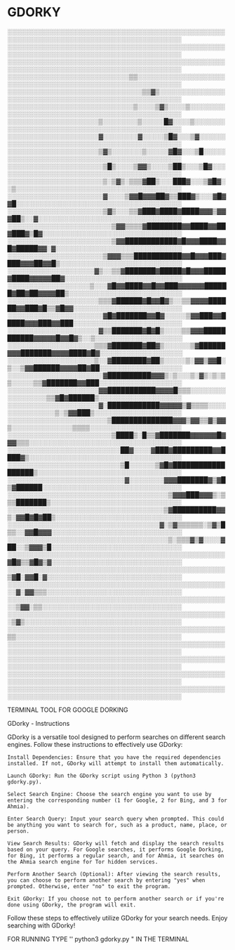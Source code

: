 # GDORKY


░░░░░░░░░░░░░░░░░░░░░░░░░░░░░░░░░░░░░░░░░░░░░░░░░░░░░░░░░░░░░░░░░░░░░░░░░░░░░░░░░░░░░░░░░░
░░░░░░░░░░░░░░░░░░░░░░░░░░░░░░░░░░░░░░░░░░░░░░░░░░░░░░░░░░░░░░░░░░░░░░░░░░░░░░░░░░░░░░░░░░
░░░░░░░░░░░░░░░░░░░░░░░░░░░░░░░░░░░░░░░░░░░░░░░░░░░░░░░░░░░░░░░░░░░░░░░░░░░░░░░░░░░░░░░░░░
░░░░░░░░░░░░░░░░░░░░░░░░░░░░▒▒░░░░░░░░░░░░░░░░░░░░░░░░░░░░░░░░░░░░░░░░░░░░░░░░░░░░░░░░░░░░
░░░░░░░░░░░░░░░░░░░░░░░░░░░░░░░▒▒▓▒░░░░░░░░░░░░░░░░░░░░░░░░░░░░░░░░░░░░░░░░░░░░░░░░░░░░░░░
░░░░░░░░░░░░░░░░░░░░░░░░░░░░░▒░░░░▒▓▒░░░░▒░░░░░░░░░░░░░░░░░░░░░░░░░░░░░░░░░░░░░░░░░░░░░░░░
░░░░░░░░░░░░░░░░░░░░░▒░░░░░░░░▒░░░░░█▓░░░░▒░░░░░░░░░░░░░░░░░░░░░░░░░░░░░░░░░░░░░░░░░░░░░░░
░░░░░░░░░░░░░░░░░░░░░▓░░░░░░░░▓░░░░░▒█▓░░░▒▓░░░░░░░░░░░░░░░░░░░░░░░░░░░░░░░░░░░░░░░░░░░░░░
░░░░░░░░░░░░░░░░░░░░░▒▓▒░░░░░░░▒░░░░░▓█▓░░░▒█░░░░░░░░░░░░░░░░░░░░░░░░░░░░░░░░░░░░░░░░░░░░░
░░░░░░░░░░░░░░░░░░░░░░▒█▒░░░░▒▓▓▒░░░░▒██▒░░░▒█▓░░░░░░░░░░░░░░░░░░░░░░░░░░░░░░░░░░░░░░░░░░░
░░░░░░░░░░░░░░░░░░░░░░▒░▒▓▒░▒▒▒▓██▒░░░███▓░░░▒▓█▓░░▒░░░░░░░░░░░░░░░░░░░░░░░░░░░░░░░░░░░░░░
░░░░░░░░░░░░░░░░░░░░░░▓░░░░▒▓▓█▓▓▓██▓▒▒███▓▒░░░▓█▓▓█░░░░░░░░░░░░░░░░░░░░░░░░░░░░░░░░░░░░░░
░░░░░░░░░░░░░░░░░░░░░░▒▓▒░░░▒▒▓███▓████▓████▓▓▓▒▓▓▓██▒░░▓░░░░░░░░░░░░░░░░░░░░░░░░░░░░░░░░░
░░░░░░░░░░░░░░░░░░░░░░░░▒▓▓▒▒▒▒▓████████▓▓████▓▓██▓███▓▒█▓░░░░░░░░░░░░░░░░░░░░░░░░░░░░░░░░
░░░░░░░░░░░░░░░░░░░░░░░░▒▓▓████████████▓█▓▓▓████▓▓█▓█████▓▓░▓░░░░░░░░░░░░░░░░░░░░░░░░░░░░░
░░░░░░░░░░░░░░░░░░░░░░▒▓▓▓▒▒▒███████████▓▓█▓▓▓███▓███▓▓▓██▓▓█▒░░░░░░░░░░░░░░░░░░░░░░░░░░░░
░░░░░░░░░░░░░░░░░░░░▓▒░░▒▒▓███████▓█████▓█▓▓▓█████▓████▓▓▓▓▓██▓░░░░░░░░░░░░░░░░░░░░░░░░░░░
░░░░░░░░░░░░░░░░░░░▒░░░▓█▓▓████▓▓█▓▓███▓▓▓▓▓▓██████▓██▓██▓▓▓▓██▒░░░░░░░░░░░░░░░░░░░░░░░░░░
░░░░░░░░░░░░░░░░░░░░░▒▒▒▓██████▓█▓▓█▓▒░░▒▒▓▓▓▓██████▓▓███▓█▒▒▓█▓▓░░░░░░░░░░░░░░░░░░░░░░░░░
░░░░░░░░░░░░░░░░░░░░░░▓█▓███████▓▓█▓░░░░░▒▓▓███▓▓█████▓▓▓███▓▓███░░░░░░░░░░░░░░░░░░░░░░░░░
░░░░░░░░░░░░░░░░░░░░░▓▒▒███████▓█▓█▒░░░░▒▒▓▓▓███████████▓▓▓▓▓█▓▓█▓▒░░▒░░░░░░░░░░░░░░░░░░░░
░░░░░░░░░░░░░░░░░░░░▒▒▒▓███████▓██▓▒░░░░░░▒▓██████▓▓▓███████▓▓▓▓████▓█▓░░░░░░░░░░░░░░░░░░░
░░░░░░░░░░░░░░░░░░░░▒░░▓████████▓██▒░░░░░▒░▓▓▒▓▓█░▒░░▒▓▓██████▓▓▓▓██▓██░░░░░░░░░░░░░░░░░░░
░░░░░░░░░░░░░░░░░░░░░░▓██████████▓▓▓▒░▒░░░▒░▓▒░▒░▒▒░░░░░▒▒▓███████▓▓███░░░░░░░░░░░░░░░░░░░
░░░░░░░░░░░░░░░░░░░░░▓▓███████████▓▓▓▓█▒▒▒░░░░░░░░░░░░░░░░░▒▒▓█▓██████▒░░░░░░░░░░░░░░░░░░░
░░░░░░░░░░░░░░░░░░░░░▓░████████████▓▓▓▓▓▒▓▒▒▒▒░░░░░░░░░░░░░░░▒░▒▓▓███▒░░░░░░░░░░░░░░░░░░░░
░░░░░░░░░░░░░░░░░░░░░░░▒██████████████▓▓▓▒▓▓▒▒▓▒▓▓▒░░░░░░░░░░░░░░▒▒▒▒░░░░░░░░░░░░░░░░░░░░░
░░░░░░░░░░░░░░░░░░░░░░░░▒████▒░█▒▒▓███████▓▓▓▓▓▓█▓▓▓▒▒▒░░░░░░░░░░░░░░░░░░░░░░░░░░░░░░░░░░░
░░░░░░░░░░░░░░░░░░░░░░░░░░██▓░░░░▓███▓█████████▓▓████▓▒░░░░░░░░░░░░░░░░░░░░░░░░░░░░░░░░░░░
░░░░░░░░░░░░░░░░░░░░░░░░░░▒█░░░░░░▒▓█▓██████████████████▒░░░░░░░░░░░░░░░░░░░░░░░░░░░░░░░░░
░░░░░░░░░░░░░░░░░░░░░░░░░░░▓░░░░░░░░▓▓▓███████▓▒▓█▒▓██████░░░░░░░░░░░░░░░░░░░░░░░░░░░░░░░░
░░░░░░░░░░░░░░░░░░░░░░░░░░░░░░░░░░░░░▒▓▓▓███▓▓▓▒░▒▒▒███████▒░░░░░░░░░░░░░░░░░░░░░░░░░░░░░░
░░░░░░░░░░░░░░░░░░░░░░░░░░░░░░░░░░░░▒▓██████████▓▓▒░▓▓█▓█▓██▒░░░░░░░░░░░░░░░░░░░░░░░░░░░░░
░░░░░░░░░░░░░░░░░░░░░░░░░░░░░░░░░░░▓░▒▓▒▒▒▒▒▒░▒▓▒█▒▒░░▓▓█▓▓▓░░░░░░░░░░░░░░░░░░░░░░░░░░░░░░
░░░░░░░░░░░░░░░░░░░░░░░░░░░░░░░░░░░░░▒░▒▒▒▓▒▓░░░░▓██░░▒▓▓▓▒█░░░░░░░░░░░░░░░░░░░░░░░░░░░░░░
░░░░░░░░░░░░░░░░░░░░░░░░░░░░░░░░░░░░░░░░░░░░░░░░░░▓█▓▒▒▓█▓▒▓░░░░░░░░░░░░░░░░░░░░░░░░░░░░░░
░░░░░░░░░░░░░░░░░░░░░░░░░░░░░░░░░░░░░░░░░░░░░░░░░░▒▓█░▓▓█░▓░░░░░░░░░░░░░░░░░░░░░░░░░░░░░░░
░░░░░░░░░░░░░░░░░░░░░░░░░░░░░░░░░░░░░░░░░░░░░░░░░░░░▓░▓▓▒▒▒░░░░░░░░░░░░░░░░░░░░░░░░░░░░░░░
░░░░░░░░░░░░░░░░░░░░░░░░░░░░░░░░░░░░░░░░░░░░░░░░░░░░▒▓▓░▒▒░░░░░░░░░░░░░░░░░░░░░░░░░░░░░░░░
░░░░░░░░░░░░░░░░░░░░░░░░░░░░░░░░░░░░░░░░░░░░░░░░░░░▒▓▒░░░░░░░░░░░░░░░░░░░░░░░░░░░░░░░░░░░░
░░░░░░░░░░░░░░░░░░░░░░░░░░░░░░░░░░░░░░░░░░░░░░░░░░▒▒░░░░░░░░░░░░░░░░░░░░░░░░░░░░░░░░░░░░░░
░░░░░░░░░░░░░░░░░░░░░░░░░░░░░░░░░░░░░░░░░░░░░░░░░░░░░░░░░░░░░░░░░░░░░░░░░░░░░░░░░░░░░░░░░░
░░░░░░░░░░░░░░░░░░░░░░░░░░░░░░░░░░░░░░░░░░░░░░░░░░░░░░░░░░░░░░░░░░░░░░░░░░░░░░░░░░░░░░░░░░
░░░░░░░░░░░░░░░░░░░░░░░░░░░░░░░░░░░░░░░░░░░░░░░░░░░░░░░░░░░░░░░░░░░░░░░░░░░░░░░░░░░░░░░░░░
░░░░░░░░░░░░░░░░░░░░░░░░░░░░░░░░░░░░░░░░░░░░░░░░░░░░░░░░░░░░░░░░░░░░░░░░░░░░░░░░░░░░░░░░░░






TERMINAL TOOL FOR GOOGLE DORKING

GDorky - Instructions

GDorky is a versatile tool designed to perform searches on different search engines. Follow these instructions to effectively use GDorky:

    Install Dependencies: Ensure that you have the required dependencies installed. If not, GDorky will attempt to install them automatically.

    Launch GDorky: Run the GDorky script using Python 3 (python3 gdorky.py).

    Select Search Engine: Choose the search engine you want to use by entering the corresponding number (1 for Google, 2 for Bing, and 3 for Ahmia).

    Enter Search Query: Input your search query when prompted. This could be anything you want to search for, such as a product, name, place, or person.

    View Search Results: GDorky will fetch and display the search results based on your query. For Google searches, it performs Google Dorking, for Bing, it performs a regular search, and for Ahmia, it searches on the Ahmia search engine for Tor hidden services.

    Perform Another Search (Optional): After viewing the search results, you can choose to perform another search by entering "yes" when prompted. Otherwise, enter "no" to exit the program.

    Exit GDorky: If you choose not to perform another search or if you're done using GDorky, the program will exit.

Follow these steps to effectively utilize GDorky for your search needs. Enjoy searching with GDorky!

FOR RUNNING TYPE '' python3 gdorky.py " IN THE TERMINAL
